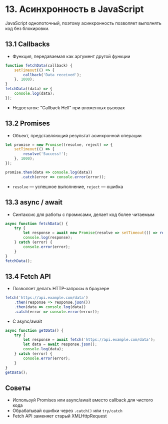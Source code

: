 # 13. Асинхронность в JavaScript

JavaScript однопоточный, поэтому асинхронность позволяет выполнять код без блокировки.

## 13.1 Callbacks

* Функция, передаваемая как аргумент другой функции

```javascript
function fetchData(callback) {
    setTimeout(() => {
        callback('Data received');
    }, 1000);
}
fetchData((data) => {
    console.log(data);
});
```

* Недостаток: "Callback Hell" при вложенных вызовах

## 13.2 Promises

* Объект, представляющий результат асинхронной операции

```javascript
let promise = new Promise((resolve, reject) => {
    setTimeout(() => {
        resolve('Success!');
    }, 1000);
});

promise.then(data => console.log(data))
       .catch(error => console.error(error));
```

* `resolve` — успешное выполнение, `reject` — ошибка

## 13.3 async / await

* Синтаксис для работы с промисами, делает код более читаемым

```javascript
async function fetchData() {
    try {
        let response = await new Promise(resolve => setTimeout(() => resolve('Data'), 1000));
        console.log(response);
    } catch (error) {
        console.error(error);
    }
}
fetchData();
```

## 13.4 Fetch API

* Позволяет делать HTTP-запросы в браузере

```javascript
fetch('https://api.example.com/data')
    .then(response => response.json())
    .then(data => console.log(data))
    .catch(error => console.error(error));
```

* С async/await

```javascript
async function getData() {
    try {
        let response = await fetch('https://api.example.com/data');
        let data = await response.json();
        console.log(data);
    } catch (error) {
        console.error(error);
    }
}
getData();
```

## Советы

* Используй Promises или async/await вместо callback для чистого кода
* Обрабатывай ошибки через `.catch()` или `try/catch`
* Fetch API заменяет старый XMLHttpRequest
